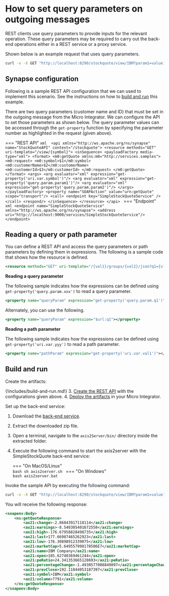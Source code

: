 # How to set query parameters on outgoing messages

REST clients use query parameters to provide inputs for the relevant operation. These query parameters may be required to carry out the back-end operations either in a REST service or a proxy service.

Shown below is an example request that uses query parameters.

```bash
curl -v -X GET "http://localhost:8290/stockquote/view/IBM?param1=value1&param2=value2"
```

## Synapse configuration

Following is a sample REST API configuration that we can used to implement this scenario. See the instructions on how to [build and run](#build-and-run) this example.

There are two query parameters (customer name and ID) that must be set in the outgoing message from the Micro Integrator. We can configure the API to set those parameters as shown below. The query parameter values can be accessed through the `get-property` function by specifying the parameter number as highlighted in the request (given above).

=== "REST API"
    ```xml 
    <api xmlns="http://ws.apache.org/ns/synapse" name="StockQuoteAPI" context="/stockquote">
       <resource methods="GET" uri-template="/view/{symbol}">
          <inSequence>
             <payloadFactory media-type="xml">
                <format>
                   <m0:getQuote xmlns:m0="http://services.samples">
                      <m0:request>
                         <m0:symbol>$1</m0:symbol>
                         <m0:customerName>$2</m0:customerName>
                         <m0:customerId>$3</m0:customerId>
                      </m0:request>
                   </m0:getQuote>
                </format>
                <args>
                   <arg evaluator="xml" expression="get-property('uri.var.symbol')"/>
                   <arg evaluator="xml" expression="get-property('query.param.param1')"/>
                   <arg evaluator="xml" expression="get-property('query.param.param2')"/>
                </args>
             </payloadFactory>
             <property name="SOAPAction" value="urn:getQuote" scope="transport"/>
             <call>
                <endpoint key="SimpleStockQuoteService" />
             </call>
             <respond/>
          </inSequence>
       </resource>
    </api>
    ```
=== "Endpoint"
    ```xml
    <endpoint name="SimpleStockQuoteService" xmlns="http://ws.apache.org/ns/synapse">
       <address uri="http://localhost:9000/services/SimpleStockQuoteService"/>
    </endpoint>
    ```

## Reading a query or path parameter

You can define a REST API and access the query parameters or path parameters by defining them in expressions. The following is a sample code that shows how the resource is defined.

```xml
<resource methods="GET" uri-template="/{val1}/groups/{val2}/json?q1={v1}&q2={v2}">
```

**Reading a query parameter**

The following sample indicates how the expressions can be defined using `get-property('query.param.xxx')` to read a query parameter.

```xml
<property name="queryParam" expression="get-property('query.param.q1')"></property>
```

Alternately, you can use the following.

```xml
<property name="queryParam" expression="$url:q1"></property>
```

**Reading a path parameter**

The following sample indicates how the expressions can be defined using `get-property('uri.var.yyy')` to read a path parameter.

```xml
<property name="pathParam" expression="get-property('uri.var.val1')"></property>
```

## Build and run

Create the artifacts:

{!includes/build-and-run.md!}
3. [Create the REST API]({{base_path}}/develop/creating-artifacts/creating-an-api) with the configurations given above.
4. [Deploy the artifacts]({{base_path}}/develop/deploy-artifacts) in your Micro Integrator.

Set up the back-end service:

1. Download the [back-end service](https://github.com/wso2-docs/WSO2_EI/blob/master/Back-End-Service/axis2Server.zip).
2. Extract the downloaded zip file.
3. Open a terminal, navigate to the `axis2Server/bin/` directory inside the extracted folder.
4. Execute the following command to start the axis2server with the SimpleStockQuote back-end service:

    === "On MacOS/Linux"   
          ```bash
          sh axis2server.sh
          ```
    === "On Windows"               
          ```bash
          axis2server.bat
          ```

Invoke the sample API by executing the following command:

```bash
curl -v -X GET "http://localhost:8290/stockquote/view/IBM?param1=value1&param2=value2"
```

You will receive the following response:

```xml
<soapenv:Body>
    <ns:getQuoteResponse>
        <ax21:change>-2.86843917118114</ax21:change>
        <ax21:earnings>-8.540305401672558</ax21:earnings>
        <ax21:high>-176.67958828498735</ax21:high>
        <ax21:last>177.66987465262923</ax21:last>
        <ax21:low>-176.30898912339075</ax21:low>
        <ax21:marketCap>5.649557998178506E7</ax21:marketCap>
        <ax21:name>IBM Company</ax21:name>
        <ax21:open>185.62740369461244</ax21:open>
        <ax21:peRatio>24.341353665128693</ax21:peRatio>
        <ax21:percentageChange>-1.4930577008849097</ax21:percentageChange>
        <ax21:prevClose>192.11844053187397</ax21:prevClose>
        <ax21:symbol>IBM</ax21:symbol>
        <ax21:volume>7791</ax21:volume>
    </ns:getQuoteResponse>
</soapenv:Body>
```
